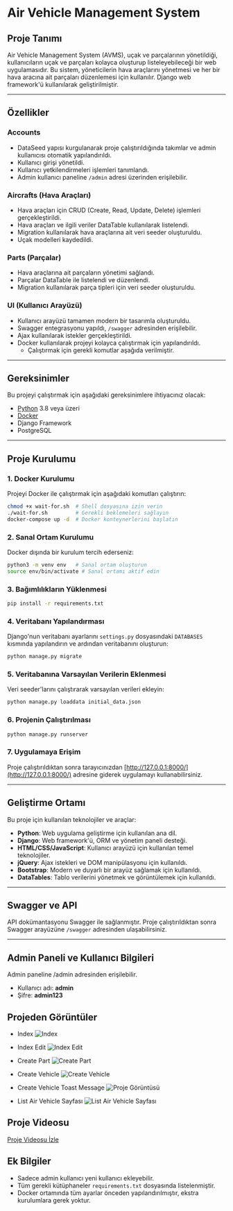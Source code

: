 # Air Vehicle Management System

## Proje Tanımı
Air Vehicle Management System (AVMS), uçak ve parçalarının yönetildiği, kullanıcıların uçak ve parçaları kolayca oluşturup listeleyebileceği bir web uygulamasıdır. Bu sistem, yöneticilerin hava araçlarını yönetmesi ve her bir hava aracına ait parçaları düzenlemesi için kullanılır. Django web framework'ü kullanılarak geliştirilmiştir.

---

## Özellikler

### Accounts
- DataSeed yapısı kurgulanarak proje çalıştırıldığında takımlar ve admin kullanıcısı otomatik yapılandırıldı.
- Kullanıcı girişi yönetildi.
- Kullanıcı yetkilendirmeleri işlemleri tanımlandı. 
- Admin kullanıcı paneline `/admin` adresi üzerinden erişilebilir.

### Aircrafts (Hava Araçları)
- Hava araçları için CRUD (Create, Read, Update, Delete) işlemleri gerçekleştirildi.
- Hava araçları ve ilgili veriler DataTable kullanılarak listelendi.
- Migration kullanılarak hava araçlarına ait veri seeder oluşturuldu.
- Uçak modelleri kaydedildi.

### Parts (Parçalar)
- Hava araçlarına ait parçaların yönetimi sağlandı.
- Parçalar DataTable ile listelendi ve düzenlendi.
- Migration kullanılarak parça tipleri için veri seeder oluşturuldu.

### UI (Kullanıcı Arayüzü)
- Kullanıcı arayüzü tamamen modern bir tasarımla oluşturuldu.
- Swagger entegrasyonu yapıldı, `/swagger` adresinden erişilebilir.
- Ajax kullanılarak istekler gerçekleştirildi.
- Docker kullanılarak projeyi kolayca çalıştırmak için yapılandırıldı.
  - Çalıştırmak için gerekli komutlar aşağıda verilmiştir.

---

## Gereksinimler

Bu projeyi çalıştırmak için aşağıdaki gereksinimlere ihtiyacınız olacak:

- [Python](https://www.python.org/downloads/) 3.8 veya üzeri
- [Docker](https://www.docker.com)
- Django Framework
- PostgreSQL

---

## Proje Kurulumu

### 1. Docker Kurulumu
Projeyi Docker ile çalıştırmak için aşağıdaki komutları çalıştırın:

```bash
chmod +x wait-for.sh  # Shell dosyasına izin verin
./wait-for.sh         # Gerekli beklemeleri sağlayın
docker-compose up -d  # Docker konteynerlerini başlatın
```

### 2. Sanal Ortam Kurulumu
Docker dışında bir kurulum tercih ederseniz:

```bash
python3 -m venv env   # Sanal ortam oluşturun
source env/bin/activate # Sanal ortamı aktif edin
```

### 3. Bağımlılıkların Yüklenmesi

```bash
pip install -r requirements.txt
```

### 4. Veritabanı Yapılandırması
Django'nun veritabanı ayarlarını `settings.py` dosyasındaki `DATABASES` kısmında yapılandırın ve ardından veritabanını oluşturun:

```bash
python manage.py migrate
```

### 5. Veritabanına Varsayılan Verilerin Eklenmesi
Veri seeder'larını çalıştırarak varsayılan verileri ekleyin:

```bash
python manage.py loaddata initial_data.json
```

### 6. Projenin Çalıştırılması

```bash
python manage.py runserver
```

### 7. Uygulamaya Erişim
Proje çalıştırıldıktan sonra tarayıcınızdan [http://127.0.0.1:8000/](http://127.0.0.1:8000/) adresine giderek uygulamayı kullanabilirsiniz.

---

## Geliştirme Ortamı

Bu proje için kullanılan teknolojiler ve araçlar:

- **Python**: Web uygulama geliştirme için kullanılan ana dil.
- **Django**: Web framework'ü, ORM ve yönetim paneli desteği.
- **HTML/CSS/JavaScript**: Kullanıcı arayüzü için kullanılan temel teknolojiler.
- **jQuery**: Ajax istekleri ve DOM manipülasyonu için kullanıldı.
- **Bootstrap**: Modern ve duyarlı bir arayüz sağlamak için kullanıldı.
- **DataTables**: Tablo verilerini yönetmek ve görüntülemek için kullanıldı.

---

## Swagger ve API
API dokümantasyonu Swagger ile sağlanmıştır. Proje çalıştırıldıktan sonra Swagger arayüzüne `/swagger` adresinden ulaşabilirsiniz.

---

## Admin Paneli ve Kullanıcı Bilgileri
Admin paneline /admin adresinden erişilebilir.
- Kullanıcı adı: **admin**
- Şifre: **admin123**

## Projeden Görüntüler 

- Index
![Index](https://drive.google.com/uc?export=view&id=1MjiTyU1U48pFOijxRufzu8vvva4Aznsy)

- Index Edit
![Index Edit](https://drive.google.com/uc?export=view&id=1NuOzuTL-J6Wxz1wEP01m-kmpdiMgXAjO)

- Create Part
![Create Part](https://drive.google.com/uc?export=view&id=1IJkrjg5eQtU59ORVKNwogSQfVgHi3zSG)

- Create Vehicle
![Create Vehicle](https://drive.google.com/uc?export=view&id=1OJK2eiOG93m3U-2Cy8bbuLd-h4XcMSU1)

- Create Vehicle Toast Message
![Proje Görüntüsü](https://drive.google.com/uc?export=view&id=1rMfdvk4Bs83RxXsdDH199BazIGRtAoKM)

- List Air Vehicle Sayfası
![List Air Vehicle Sayfası](https://drive.google.com/uc?export=view&id=1__yFU55Q1unN5Mvo_lUGQYPoHUJmBK1l)

## Proje Videosu
[Proje Videosu İzle](https://drive.google.com/file/d/1ZVUvkjKD_qvCz0-I376OjctNuWGw390c/view?usp=sharing)


## Ek Bilgiler
- Sadece admin kullanıcı yeni kullanıcı ekleyebilir.
- Tüm gerekli kütüphaneler `requirements.txt` dosyasında listelenmiştir.
- Docker ortamında tüm ayarlar önceden yapılandırılmıştır, ekstra kurulumlara gerek yoktur.











